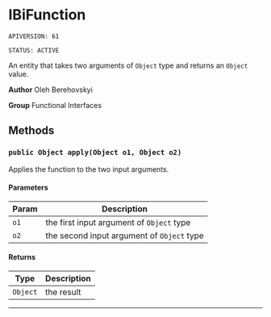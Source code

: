 # IBiFunction

`APIVERSION: 61`

`STATUS: ACTIVE`

An entity that takes two arguments of `Object` type and returns an `Object`
value.


**Author** Oleh Berehovskyi


**Group** Functional Interfaces

## Methods
### `public Object apply(Object o1, Object o2)`

Applies the function to the two input arguments.

#### Parameters

|Param|Description|
|---|---|
|`o1`|the first input argument of `Object` type|
|`o2`|the second input argument of `Object` type|

#### Returns

|Type|Description|
|---|---|
|`Object`|the result|

---
